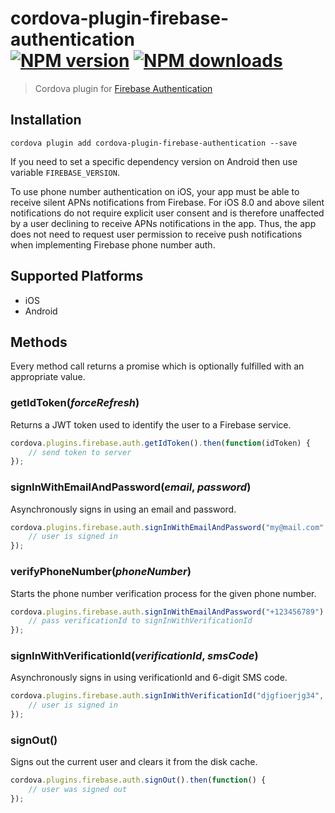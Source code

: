 # cordova-plugin-firebase-authentication<br>[![NPM version][npm-version]][npm-url] [![NPM downloads][npm-downloads]][npm-url]
> Cordova plugin for [Firebase Authentication](https://firebase.google.com/docs/auth/)

## Installation

    cordova plugin add cordova-plugin-firebase-authentication --save

If you need to set a specific dependency version on Android then use variable `FIREBASE_VERSION`.

To use phone number authentication on iOS, your app must be able to receive silent APNs notifications from Firebase. For iOS 8.0 and above silent notifications do not require explicit user consent and is therefore unaffected by a user declining to receive APNs notifications in the app. Thus, the app does not need to request user permission to receive push notifications when implementing Firebase phone number auth.

## Supported Platforms

- iOS
- Android

## Methods
Every method call returns a promise which is optionally fulfilled with an appropriate value.

### getIdToken(_forceRefresh_)
Returns a JWT token used to identify the user to a Firebase service.
```js
cordova.plugins.firebase.auth.getIdToken().then(function(idToken) {
    // send token to server
});
```

### signInWithEmailAndPassword(_email_, _password_)
Asynchronously signs in using an email and password.
```js
cordova.plugins.firebase.auth.signInWithEmailAndPassword("my@mail.com", "pa55w0rd").then(function(userInfo) {
    // user is signed in
});
```

### verifyPhoneNumber(_phoneNumber_)
Starts the phone number verification process for the given phone number.
```js
cordova.plugins.firebase.auth.signInWithEmailAndPassword("+123456789").then(function(verificationId) {
    // pass verificationId to signInWithVerificationId
});
```

### signInWithVerificationId(_verificationId_, _smsCode_)
Asynchronously signs in using verificationId and 6-digit SMS code.
```js
cordova.plugins.firebase.auth.signInWithVerificationId("djgfioerjg34", "123456").then(function(userInfo) {
    // user is signed in
});
```

### signOut()
Signs out the current user and clears it from the disk cache.
```js
cordova.plugins.firebase.auth.signOut().then(function() {
    // user was signed out
});
```

[npm-url]: https://www.npmjs.com/package/cordova-plugin-firebase-authentication
[npm-version]: https://img.shields.io/npm/v/cordova-plugin-firebase-authentication.svg
[npm-downloads]: https://img.shields.io/npm/dt/cordova-plugin-firebase-authentication.svg

